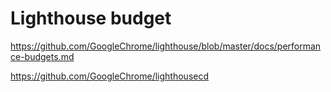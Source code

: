 # Lighthouse budget

https://github.com/GoogleChrome/lighthouse/blob/master/docs/performance-budgets.md

https://github.com/GoogleChrome/lighthousecd
